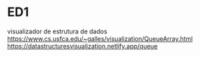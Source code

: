 # ED1

visualizador de estrutura de dados
https://www.cs.usfca.edu/~galles/visualization/QueueArray.html
https://datastructuresvisualization.netlify.app/queue
